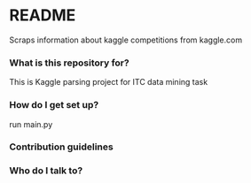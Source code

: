 # README #

Scraps information about kaggle competitions from kaggle.com
### What is this repository for? ###

This is Kaggle parsing project for ITC data mining task

### How do I get set up? ###

run main.py

### Contribution guidelines ###


### Who do I talk to? ###

